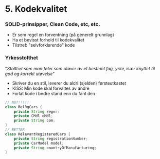 # 5. Kodekvalitet
### SOLID-prinsipper, Clean Code, etc, etc.
* Er som regel en forventning (på generelt grunnlag)
* Ha et bevisst forhold til kodekvalitet
* Tilstreb "selvforklarende" kode

### Yrkesstolthet

"_Stolthet som man føler som utøver av et bestemt fag, yrke, 
især knyttet til god og korrekt utøvelse_"

* Skriver du en stil, leverer du aldri (sjelden) førsteutkastet
* KISS: Min kode skal forvaltes av andre
* Forlat kode i bedre stand enn du fant den

````java
// NOT!!!!!
class RelRgCars {
    private String regnr;
    private CMdl cMdl;
    private String com;
}
// BETTER
class RelevantRegisteredCars {
    private String registrationNumber;
    private CarModel model;
    private String countryOfManufacturing;
}
````
